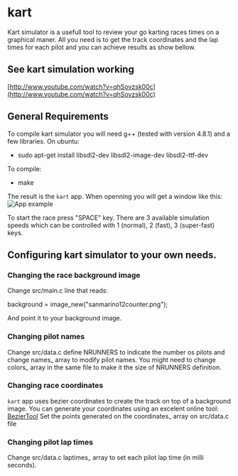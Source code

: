 # kart

Kart simulator is a usefull tool to review your go karting races times on a graphical maner. All you need is to get the track coordinates and the lap times for each pilot and you can achieve results as show bellow.

## See kart simulation working

  [http://www.youtube.com/watch?v=qhSovzsk00c](http://www.youtube.com/watch?v=qhSovzsk00c)

## General Requirements

To compile kart simulator you will need g++ (tested with version 4.8.1) and a few libraries. On ubuntu:

* sudo apt-get install libsdl2-dev libsdl2-image-dev libsdl2-ttf-dev

To compile:

* make
 
The result is the `kart` app. When openning you will get a window like this:
![App example](http://s14.postimg.org/sgai09vy9/Screenshot_from_2015_04_30_08_41_07.png)

To start the race press "SPACE" key.
There are 3 available simulation speeds which can be controlled with 1 (normal), 2 (fast), 3 (super-fast) keys.

## Configuring kart simulator to your own needs.

### Changing the race background image

Change src/main.c line that reads:
  
  background = image_new("sanmarino12counter.png");
  
And point it to your background image.

### Changing pilot names

Change src/data.c define NRUNNERS to indicate the number os pilots and change names_ array to modify pilot names. You might need to change colors_ array in the same file to make it the size of NRUNNERS definition.

### Changing race coordinates

`kart` app uses bezier coordinates to create the track on top of a background image. You can generate your coordinates using an excelent online tool: 
[BezierTool](http://www.victoriakirst.com/beziertool/)
Set the points generated on the coordinates_ array on src/data.c file

### Changing pilot lap times

Change src/data.c laptimes_ array to set each pilot lap time (in milli seconds). 
